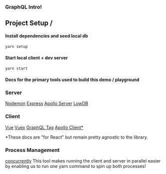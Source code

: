### GraphQL Intro!

## Project Setup /

#### Install dependencies and seed local db
```bash
yarn setup
```

#### Start local client + dev server
```bash
yarn start
```

#### Docs for the primary tools used to build this demo / playground

### Server
[Nodemon](https://nodemon.io/)
[Express](https://expressjs.com/en/4x/api.html)
[Apollo Server](https://www.apollographql.com/docs/apollo-server/)
[LowDB](https://github.com/typicode/lowdb)

### Client
[Vue](https://vuejs.org/v2/api/)
[Vuex](https://vuex.vuejs.org/api/)
[GraphQL Tag](https://github.com/apollographql/graphql-tag)
[Apollo Client*](https://www.apollographql.com/docs/react/)

*These docs are "for React" but remain pretty agnostic to the library.

### Process Management
[concurrently](https://github.com/kimmobrunfeldt/concurrently#readme)
This tool makes running the client and server in parallel easier by enabling us to run one yarn command to spin up both processes!
